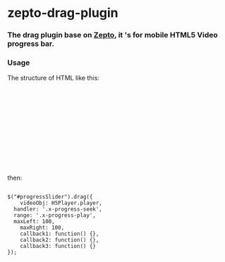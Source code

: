 zepto-drag-plugin
=================

### The drag plugin base on [Zepto](http://zeptojs.com/), it 's for mobile HTML5 Video progress bar.

### Usage

The structure of HTML like this:

<code>
<div class="x-progress-track" id="progressSlider">
  <div class="x-progress-load" style="width: 0%;"></div>
  <div class="x-progress-play" style="width: 0%;"></div>
  <div class="x-progress-seek" style="left: 0%;">
    <div class="x-seek-handle"></div>
  </div>
</div>
</code>

then:

<code>
$("#progressSlider").drag({
	videoObj: H5Player.player,
  handler: '.x-progress-seek',
  range: '.x-progress-play',
  maxLeft: 100,
 	maxRight: 100,	
 	callback1: function() {},
 	callback2: function() {},
 	callback3: function() {}
});
</code>